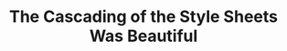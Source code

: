 ---
title: The Cascading of the Style Sheets Was Beautiful
panels:
 - caption: The skull face dances and ...
   image: /assets/images/comics/css/AnimatedSkullFace.jpg
   altImageText: Skull face screenshot
   description: A skull animation done on CodePen
   link: https://codepen.io/jagjeetkhalsa/full/gEzpvN
 - caption: Mr. Grim keeps watch...
   image: /assets/images/comics/css/MrGrim.jpg
   altImageText: Mr Grim character screenshot
   description: A simple character done on CodePen
   link: https://codepen.io/jagjeetkhalsa/full/xjJjow
 - caption: on the spinning pizza...
   image: /assets/images/comics/css/SpinningPizza.jpg
   altImageText: Spinning pizza screenshot
   description: A spinning ring of pizza animation done on CodePen
   link: https://codepen.io/jagjeetkhalsa/full/yjjKKj
 - caption: ...while he cooks his breakfast.
   image: /assets/images/comics/css/MrAwkwardEggFace.jpg
   altImageText: Egg Face character screenshot
   description: A simple animated egg face done on CodePen
   link: https://codepen.io/jagjeetkhalsa/full/GzVpxQ
categories: [portfolio]
---